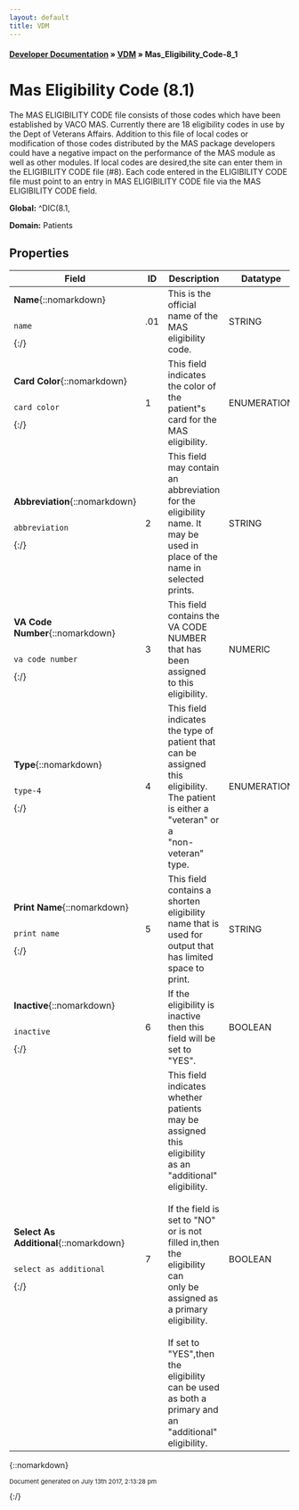 ```yaml
---
layout: default
title: VDM
---
```


#### [Developer Documentation](../index) &#187; [VDM](TableOfContents) &#187; Mas_Eligibility_Code-8_1<br/>
<a name="top"></a>
# Mas Eligibility Code (8.1)
The MAS ELIGIBILITY CODE file consists of those codes which have been established by VACO MAS.  Currently there are 18 eligibility codes in use by the Dept of Veterans Affairs.  Addition to this file of local codes or modification of those codes distributed by the MAS package developers could have a negative impact on the performance of the MAS module as well as other modules.   If local codes are desired,the site can enter them in the ELIGIBILITY CODE file (#8).  Each code entered in the ELIGIBILITY CODE file must point to an entry in MAS ELIGIBILITY CODE file via the MAS ELIGIBILITY CODE field.

**Global:** ^DIC(8.1,

**Domain:** Patients

## Properties

Field | ID | Description | Datatype | Attributes | Range
--- | --- | --- | --- | --- | ---
**Name**{::nomarkdown}<pre><code>  name</code></pre>{:/} | .01 | This is the official name of the MAS eligibility code. | STRING | INDEXED<br/>REQUIRED | 
**Card Color**{::nomarkdown}<pre><code>  card_color</code></pre>{:/} | 1 | This field indicates the color of the patient"s card for the<br/>MAS eligibility. | ENUMERATION | REQUIRED | {::nomarkdown}PURPLE: <em><strong>P</strong></em><br/>BLUE: <em><strong>B</strong></em><br/>RED: <em><strong>R</strong></em>{:/}
**Abbreviation**{::nomarkdown}<pre><code>  abbreviation</code></pre>{:/} | 2 | This field may contain an abbreviation for the eligibility<br/>name.  It may be used in place of the name in selected<br/>prints. | STRING |  | 
**VA Code Number**{::nomarkdown}<pre><code>  va_code_number</code></pre>{:/} | 3 | This field contains the VA CODE NUMBER that has been assigned<br/>to this eligibility. | NUMERIC | INDEXED<br/>REQUIRED | 
**Type**{::nomarkdown}<pre><code>  type-4</code></pre>{:/} | 4 | This field indicates the type of patient that can be assigned<br/>this eligibility. The patient is either a "veteran" or a<br/>"non-veteran" type. | ENUMERATION | REQUIRED | {::nomarkdown}NON-VETERAN: <em><strong>N</strong></em><br/>VETERAN: <em><strong>Y</strong></em>{:/}
**Print Name**{::nomarkdown}<pre><code>  print_name</code></pre>{:/} | 5 | This field contains a shorten eligibility name that is used for<br/>output that has limited space to print. | STRING | REQUIRED | 
**Inactive**{::nomarkdown}<pre><code>  inactive</code></pre>{:/} | 6 | If the eligibility is inactive then this field will be set to<br/>"YES". | BOOLEAN |  | {::nomarkdown}true: <em><strong>1</strong></em>{:/}
**Select As Additional**{::nomarkdown}<pre><code>  select_as_additional</code></pre>{:/} | 7 | This field indicates whether patients may be assigned this eligibility<br/>as an "additional" eligibility.<br/> <br/>If the field is set to "NO" or is not filled in,then the eligibility can<br/>only be assigned as a primary eligibility.<br/> <br/>If set to "YES",then the eligibility can be used as both a<br/>primary and an "additional" eligibility. | BOOLEAN |  | {::nomarkdown}false: <em><strong>1</strong></em><br/>true: <em><strong>0</strong></em>{:/}



{::nomarkdown} <br/><p style="font-size: 11px">Document generated on July 13th 2017, 2:13:28 pm</p>{:/}